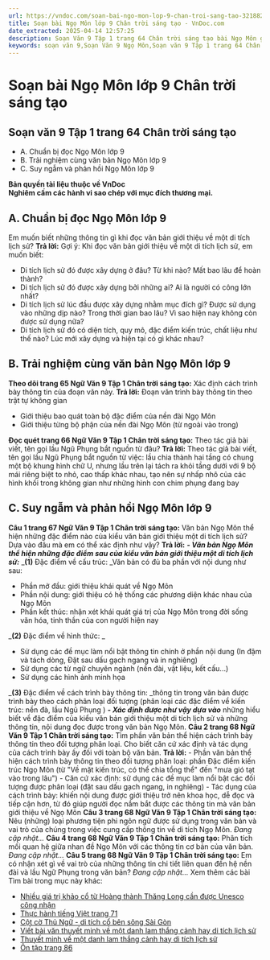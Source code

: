 ```yaml
---
url: https://vndoc.com/soan-bai-ngo-mon-lop-9-chan-troi-sang-tao-321882
title: Soạn bài Ngọ Môn lớp 9 Chân trời sáng tạo - VnDoc.com
date_extracted: 2025-04-14 12:57:25
description: Soạn Văn 9 Tập 1 trang 64 Chân trời sáng tạo bài Ngọ Môn gồm phần trả lời chi tiết, đầy đủ, bám sát các câu hỏi, yêu cầu trong SGK (chỉ có trên VnDoc). Mời các bạn tham khảo.
keywords: soạn văn 9,Soạn Văn 9 Ngọ Môn,Soạn văn 9 Tập 1 trang 64 Chân trời sáng tạo,Ngọ Môn lớp 9 Chân trời sáng tạo,Ngọ Môn trang 64 lớp 9,Soạn Văn 9 Ngọ Môn Chân trời sáng tạo,Soạn bài Ngọ Môn lớp 9 trang 64,văn 9,ngữ văn 9,soạn văn 9 chân trời sáng tạo,soạn văn 9 tập 1,giải văn 9,soạn ngữ văn 9,giải ngữ văn 9,giải sgk ngữ văn 9
---
```


# Soạn bài Ngọ Môn lớp 9 Chân trời sáng tạo
## **Soạn văn 9 Tập 1 trang 64 Chân trời sáng tạo**
  * A. Chuẩn bị đọc Ngọ Môn lớp 9
  * B. Trải nghiệm cùng văn bản Ngọ Môn lớp 9
  * C. Suy ngẫm và phản hồi Ngọ Môn lớp 9

**Bản quyền tài liệu thuộc về VnDoc**  
**Nghiêm cấm các hành vi sao chép với mục đích thương mại.**
## **A. Chuẩn bị đọc Ngọ Môn lớp 9**
Em muốn biết những thông tin gì khi đọc văn bản giới thiệu về một di tích lịch sử?
**Trả lời:**
Gợi ý:
Khi đọc văn bản giới thiệu về một di tích lịch sử, em muốn biết:
  * Di tích lịch sử đó được xây dựng ở đâu? Từ khi nào? Mất bao lâu để hoàn thành?
  * Di tích lịch sử đó được xây dựng bởi những ai? Ai là người có công lớn nhất?
  * Di tích lịch sử lúc đầu được xây dựng nhằm mục đích gì? Được sử dụng vào những dịp nào? Trong thời gian bao lâu? Vì sao hiện nay không còn được sử dụng nữa?
  * Di tích lịch sử đó có diện tích, quy mô, đặc điểm kiến trúc, chất liệu như thế nào? Lúc mới xây dựng và hiện tại có gì khác nhau?

## **B. Trải nghiệm cùng văn bản Ngọ Môn lớp 9**
**Theo dõi trang 65 Ngữ Văn 9 Tập 1 Chân trời sáng tạo:** Xác định cách trình bày thông tin của đoạn văn này.
**Trả lời:**
Đoạn văn trình bày thông tin theo trật tự không gian
  * Giới thiệu bao quát toàn bộ đặc điểm của nền đài Ngọ Môn
  * Giới thiệu từng bộ phận của nền đài Ngọ Môn \(từ ngoài vào trong\)

**Đọc quét trang 66 Ngữ Văn 9 Tập 1 Chân trời sáng tạo:** Theo tác giả bài viết, tên gọi lầu Ngũ Phụng bắt nguồn từ đâu?
**Trả lời:**
Theo tác giả bài viết, tên gọi lầu Ngũ Phụng bắt nguồn từ việc: lầu chia thành hai tầng có chung một bộ khung hình chữ U, nhưng lầu trên lại tách ra khỏi tầng dưới với 9 bộ mái riêng biệt to nhỏ, cao thấp khác nhau, tạo nên sự nhấp nhô của các hình khối trong không gian như những hình con chim phụng đang bay
## **C. Suy ngẫm và phản hồi Ngọ Môn lớp 9**
**Câu 1 trang 67 Ngữ Văn 9 Tập 1 Chân trời sáng tạo:** Văn bản Ngọ Môn thể hiện những đặc điểm nào của kiểu văn bản giới thiệu một di tích lịch sử? Dựa vào đâu mà em có thể xác định như vậy?
**Trả lời:**
_**\- Văn bản Ngọ Môn thể hiện những đặc điểm sau của kiểu văn bản giới thiệu một di tích lịch sử:**_
_**\(1\)** Đặc điểm về cấu trúc: _Văn bản có đủ ba phần với nội dung như sau:
  * Phần mở đầu: giới thiệu khái quát về Ngọ Môn
  * Phần nội dung: giới thiệu có hệ thống các phương diện khác nhau của Ngọ Môn
  * Phần kết thúc: nhận xét khái quát giá trị của Ngọ Môn trong đời sống văn hóa, tinh thần của con người hiện nay

 _**\(2\)** Đặc điểm về hình thức: _
  * Sử dụng các đề mục làm nổi bật thông tin chính ở phần nội dung \(In đậm và tách dòng, Đặt sau dấu gạch ngang và in nghiêng\)
  * Sử dụng các từ ngữ chuyên ngành \(nền đài, vật liệu, kết cấu...\)
  * Sử dụng các hình ảnh minh họa

 _**\(3\)** Đặc điểm về cách trình bày thông tin: _thông tin trong văn bản được trình bày theo cách phân loại đối tượng \(phân loại các đặc điểm về kiến trúc: nền đà, lầu Ngũ Phụng \)
_**\- Xác định được như vậy dựa vào**_ những hiểu biết về đặc điểm của kiểu văn bản giới thiệu một di tích lịch sử và những thông tin, nội dung đọc được trong văn bản Ngọ Môn.
**Câu 2 trang 68 Ngữ Văn 9 Tập 1 Chân trời sáng tạo:** Tìm phần văn bản thể hiện cách trình bày thông tin theo đối tượng phân loại. Cho biết căn cứ xác định và tác dụng của cách trình bày ấy đối với toàn bộ văn bản.
**Trả lời:**
\- Phần văn bản thể hiện cách trình bày thông tin theo đối tượng phân loại: phần Đặc điểm kiến trúc Ngọ Môn \(từ "Về mặt kiến trúc, có thể chia tổng thể" đến "mưa gió tạt vào trong lâu"\)
\- Căn cứ xác định: sử dụng các đề mục làm nổi bật các đối tượng được phân loại \(đặt sau dấu gạch ngang, in nghiêng\)
\- Tác dụng của cách trình bày: khiến nội dung được giới thiệu trở nên khoa học, dễ đọc và tiếp cận hơn, từ đó giúp người đọc nắm bắt được các thông tin mà văn bản giới thiệu về Ngọ Môn
**Câu 3 trang 68 Ngữ Văn 9 Tập 1 Chân trời sáng tạo:** Nêu \(những\) loại phương tiện phi ngôn ngữ được sử dụng trong văn bản và vai trò của chúng trong việc cung cấp thông tin về di tích Ngọ Môn.
_Đang cập nhật..._
**Câu 4 trang 68 Ngữ Văn 9 Tập 1 Chân trời sáng tạo:** Phân tích mối quan hệ giữa nhan đề Ngọ Môn với các thông tin cơ bản của văn bản.
_Đang cập nhật..._
**Câu 5 trang 68 Ngữ Văn 9 Tập 1 Chân trời sáng tạo:** Em có nhận xét gì về vai trò của những thông tin chi tiết liên quan đến hệ nền đài và lầu Ngữ Phụng trong văn bản?
_Đang cập nhật..._
Xem thêm các bài Tìm bài trong mục này khác:
  * [Nhiều giá trị khảo cổ từ Hoàng thành Thăng Long cần được Unesco công nhận](</soan-bai-nhieu-gia-tri-khao-co-tu-hoang-thanh-thang-long-can-duoc-unesco-cong-nhan-lop-9-chan-troi-sang-tao-321888>)
  * [Thực hành tiếng Việt trang 71](</soan-bai-thuc-hanh-tieng-viet-trang-71-lop-9-tap-1-chan-troi-sang-tao-321891>)
  * [Cột cờ Thủ Ngữ - di tích cổ bên sông Sài Gòn](</soan-bai-cot-co-thu-ngu-di-tich-co-ben-song-sai-gon-lop-9-chan-troi-sang-tao-321896>)
  * [Viết bài văn thuyết minh về một danh lam thắng cảnh hay di tích lịch sử](</soan-bai-viet-bai-van-thuyet-minh-ve-mot-danh-lam-thang-canh-hay-di-tich-lich-su-lop-9-chan-troi-sang-tao-321898>)
  * [Thuyết minh về một danh lam thắng cảnh hay di tích lịch sử](</soan-bai-thuyet-minh-ve-mot-danh-lam-thang-canh-hay-di-tich-lich-su-lop-9-chan-troi-sang-tao-321903>)
  * [Ôn tập trang 86](</soan-bai-on-tap-trang-86-lop-9-tap-1-chan-troi-sang-tao-321904>)

